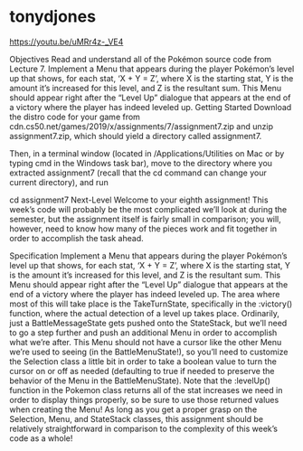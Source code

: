 # tonydjones

https://youtu.be/uMRr4z-_VE4

Objectives
Read and understand all of the Pokémon source code from Lecture 7.
Implement a Menu that appears during the player Pokémon’s level up that shows, for each stat, ‘X + Y = Z’, where X is the starting stat, Y is the amount it’s increased for this level, and Z is the resultant sum. This Menu should appear right after the “Level Up” dialogue that appears at the end of a victory where the player has indeed leveled up.
Getting Started
Download the distro code for your game from cdn.cs50.net/games/2019/x/assignments/7/assignment7.zip and unzip assignment7.zip, which should yield a directory called assignment7.

Then, in a terminal window (located in /Applications/Utilities on Mac or by typing cmd in the Windows task bar), move to the directory where you extracted assignment7 (recall that the cd command can change your current directory), and run

cd assignment7
Next-Level
Welcome to your eighth assignment! This week’s code will probably be the most complicated we’ll look at during the semester, but the assignment itself is fairly small in comparison; you will, however, need to know how many of the pieces work and fit together in order to accomplish the task ahead.

Specification
Implement a Menu that appears during the player Pokémon’s level up that shows, for each stat, ‘X + Y = Z’, where X is the starting stat, Y is the amount it’s increased for this level, and Z is the resultant sum. This Menu should appear right after the “Level Up” dialogue that appears at the end of a victory where the player has indeed leveled up. The area where most of this will take place is the TakeTurnState, specifically in the :victory() function, where the actual detection of a level up takes place. Ordinarily, just a BattleMessageState gets pushed onto the StateStack, but we’ll need to go a step further and push an additional Menu in order to accomplish what we’re after. This Menu should not have a cursor like the other Menu we’re used to seeing (in the BattleMenuState!), so you’ll need to customize the Selection class a little bit in order to take a boolean value to turn the cursor on or off as needed (defaulting to true if needed to preserve the behavior of the Menu in the BattleMenuState). Note that the :levelUp() function in the Pokemon class returns all of the stat increases we need in order to display things properly, so be sure to use those returned values when creating the Menu! As long as you get a proper grasp on the Selection, Menu, and StateStack classes, this assignment should be relatively straightforward in comparison to the complexity of this week’s code as a whole!
